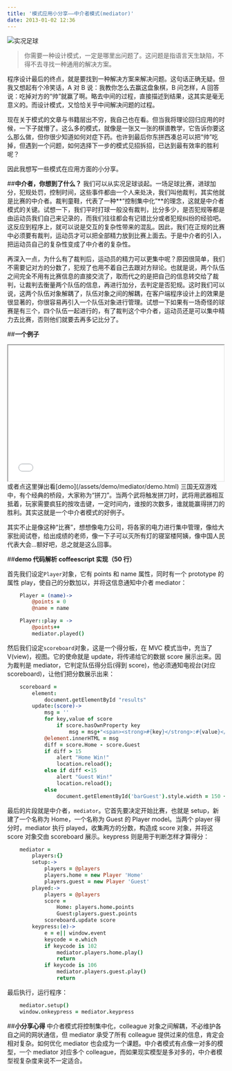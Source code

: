 ```yaml
---
title: '模式应用小分享——中介者模式(mediator)'
date: 2013-01-02 12:36
---
```


![实况足球](/assets/blogImg/mediator1.jpg)

> 你需要一种设计模式，一定是哪里出问题了。这问题是指语言天生缺陷，不得不去寻找一种通用的解决方案。

程序设计最后的终点，就是要找到一种解决方案来解决问题。这句话正确无疑。但我又想起有个冷笑话，A 对 B 说：我教你怎么去赢这盘象棋，B 问怎样，A 回答说：吃掉对方的“帅”就赢了啊。略去中间的过程，直接描述到结果，这其实是毫无意义的。而设计模式，又恰恰关乎中间解决问题的过程。

<!-- more -->

现在关于模式的文章与书籍层出不穷，我自己也在看。但当我将理论回归应用的时候，一下子就懵了。这么多的模式，就像是一张又一张的棋谱教学，它告诉你要这么那么做，但你很少知道如何对症下药。也许到最后你东拼西凑总可以把“帅”吃掉，但遇到一个问题，如何选择下一步的模式见招拆招，已达到最有效率的胜利呢？

因此我想写一些模式在应用方面的小分享。

##**中介者，你想到了什么？**
我们可以从实况足球谈起。一场足球比赛，进球加分，犯规处罚，控制时间，这些事件都由一个人来处决，我们叫他裁判，其实他就是比赛的中介者。裁判童鞋，代表了一种**“控制集中化”**的理念，这就是中介者模式的关键。试想一下，我们平时打球一般没有裁判，比分多少，是否犯规等都是由运动员我们自己来记录的，而我们往往都会有记错比分或者犯规纠纷的经验吧。这反应到程序上，就可以说是交互的复杂性带来的混乱。因此，我们在正规的比赛中必须要有裁判，运动员才可以把全部精力放到比赛上面去。于是中介者的引入，把运动员自己的复杂性变成了中介者的复杂性。

再深入一点，为什么有了裁判后，运动员的精力可以更集中呢？原因很简单，我们不需要记对方的分数了，犯规了也用不着自己去跟对方辩论。也就是说，两个队伍之间完全不用有比赛信息的直接交流了，取而代之的是把自己的信息转交给了裁判，让裁判去衡量两个队伍的信息，再进行加分，去判定是否犯规。这时我们可以说，这两个队伍对象解耦了，队伍对象之间的解耦，在客户端程序设计上的效果是很显著的，你很容易再引入一个队伍对象进行管理。试想一下如果有一场奇怪的球赛是有三个，四个队伍一起进行的，有了裁判这个中介者，运动员还是可以集中精力去比赛，否则他们就要去再多记比分了。

##**一个例子**

<iframe id="demoIframe" src="/assets/demo/mediator/demo.html" width="500" height="314" scrolling="no"></iframe>
或者点这里弹出看[demo](/assets/demo/mediator/demo.html)         
三国无双游戏中，有个经典的桥段，大家称为“拼刀”。当两个武将触发拼刀时，武将用武器相互抵着，玩家需要疯狂的按攻击键，一定时间内，谁按的次数多，谁就能赢得拼刀的胜利。其实这就是一个中介者模式的好例子。

其实不止是像这种“比赛”，想想像电力公司，将各家的电力进行集中管理，像给大家批阅试卷，给出成绩的老师，像一下子可以灭所有灯的寝室楼阿姨，像中国人民代表大会…额好吧，总之就是这么回事。

##**demo 代码解析 coffeescript 实现（50 行）**

首先我们设定<code>Player</code>对象，它有 points 和 name 属性，同时有一个 prototype 的属性 play，使自己的分数加以，并将这信息通知中介者 mediator：

```coffeescript
	Player = (name)->
		@points = 0
		@name = name

	Player::play = ->
		@points++
		mediator.played()
```

然后我们设定<code>scoreboard</code>对象，这是一个得分板，在 MVC 模式当中，充当了 V(view)，视图。它的使命就是 update，将传递给它的数据 score 展示出来。因为裁判是 mediator，它判定队伍得分后(得到 score)，他必须通知电视台(对应 scoreboard)，让他们把分数展示出来：

```coffeescript
	scoreboard =
		element:
			document.getElementById "results"
		update:(score)->
			msg = ''
			for key,value of score
				if score.hasOwnProperty key
					msg = msg+"<span><strong>#{key}</strong>:#{value}</span>"
			@element.innerHTML = msg
			diff = score.Home - score.Guest
			if diff > 15
				alert "Home Win!"
				location.reload();
			else if diff <-15
				alert "Guest Win!"
				location.reload();
			else
				document.getElementById('barGuest').style.width = 150 + (diff*10) + 'px'
```

最后的片段就是中介者，<code>mediator</code>。它首先要决定开始比赛，也就是 setup，新建了一个名称为 Home，一个名称为 Guest 的 Player model。当两个 player 得分时，mediator 执行 played，收集两方的分数，构造成 score 对象，并将这 score 对象交由 scoreboard 展示。keypress 则是用于判断怎样才算得分：

```coffeescript
	mediator =
		players:{}
		setup:->
			players = @players
			players.home = new Player 'Home'
			players.guest = new Player 'Guest'
		played:->
			players = @players
			score =
				Home: players.home.points
				Guest:players.guest.points
			scoreboard.update score
		keypress:(e)->
			e = e|| window.event
			keycode = e.which
			if keycode is 102
				mediator.players.home.play()
				return
			if keycode is 106
				mediator.players.guest.play()
				return
```

最后执行，运行程序：

```coffeescript
	mediator.setup()
	window.onkeypress = mediator.keypress
```

##**小分享心得**
中介者模式将控制集中化，colleague 对象之间解耦，不必维护各自之间的网状通信，但 mediator 承受了所有 colleague 提供过来的信息，肯定会相对复杂。如何优化 mediator 也会成为一个课题。中介者模式有点像一对多的模型，一个 mediator 对应多个 colleague，而如果现实模型是多对多的，中介者模型视复杂度来说不一定适合。
